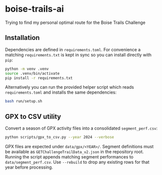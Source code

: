 # boise-trails-ai
Trying to find my personal optimal route for the Boise Trails Challenge

## Installation

Dependencies are defined in `requirements.toml`.  For convenience a matching
`requirements.txt` is kept in sync so you can install directly with `pip`:

```bash
python -m venv .venv
source .venv/bin/activate
pip install -r requirements.txt
```

Alternatively you can run the provided helper script which reads
`requirements.toml` and installs the same dependencies:

```bash
bash run/setup.sh
```

## GPX to CSV utility

Convert a season of GPX activity files into a consolidated `segment_perf.csv`:

```bash
python scripts/gpx_to_csv.py --year 2024 --verbose
```

GPX files are expected under `data/gpx/<YEAR>/`. Segment definitions must be
available as `GETChallengeTrailData_v2.json` in the repository root. Running the
script appends matching segment performances to `data/segment_perf.csv`. Use
`--rebuild` to drop any existing rows for that year before processing.
